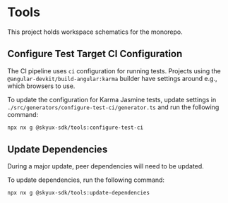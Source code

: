 # Tools

This project holds workspace schematics for the monorepo.

## Configure Test Target CI Configuration

The CI pipeline uses `ci` configuration for running tests. Projects using the
`@angular-devkit/build-angular:karma` builder have settings around e.g., which browsers to use.

To update the configuration for Karma Jasmine tests, update settings in
`./src/generators/configure-test-ci/generator.ts` and run the following command:

```bash
npx nx g @skyux-sdk/tools:configure-test-ci
```

## Update Dependencies

During a major update, peer dependencies will need to be updated.

To update dependencies, run the following command:

```bash
npx nx g @skyux-sdk/tools:update-dependencies
```
